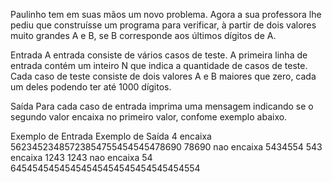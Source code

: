 Paulinho tem em suas mãos um novo problema. Agora a sua professora lhe pediu que construísse um 
programa para verificar, à partir de dois valores muito grandes A e B, se B corresponde aos últimos 
dígitos de A.

Entrada
A entrada consiste de vários casos de teste. A primeira linha de entrada contém um inteiro N que 
indica a quantidade de casos de teste. Cada caso de teste consiste de dois valores A e B maiores 
que zero, cada um deles podendo ter até 1000 dígitos.

Saída
Para cada caso de entrada imprima uma mensagem indicando se o segundo valor encaixa no primeiro 
valor, confome exemplo abaixo.

 
Exemplo de Entrada									Exemplo de Saída
4														encaixa
56234523485723854755454545478690 78690					nao encaixa
5434554 543												encaixa
1243 1243												nao encaixa
54 64545454545454545454545454545454554






